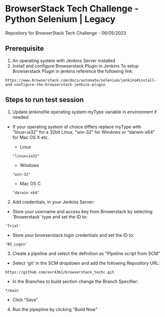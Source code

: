 # BrowserStack Tech Challenge - Python Selenium | Legacy
Repository for BrowserStack Tech Challenge - 06/05/2023
## Prerequisite

1. An operating system with Jenkins Server installed
2. Install and configure Browserstack Plugin in Jenkins
To setup Browserstack Plugin in jenkins reference the following link:
```
https://www.browserstack.com/docs/automate/selenium/jenkins#install-and-configure-the-browserstack-jenkins-plugin
```

## Steps to run test session

1. Update jenkinsfile operating system myType variable in environment if needed:

- If your operating system of choice differs replace myType with "linux=ia32" for a 32bit Linux, "win-32" for Windows or "darwin-x64" for Mac OS X etc.

  - Linux
  ```
  "linux=ia32"
  ```
  - Windows
  ```
  "win-32"
  ```
  - Mac OS C
  ```
  "darwin-x64"
  ```
2. Add credentials, in your Jenkins Server:
  - Store your username and access key from Browerstack by selecting 'Browerstack' type and set the ID to:
  ```
  'Trial'
  ```
  - Store your browserstack login credentials and set the ID to:
  ```
  'BS_Login'
  ```
3. Create a pipeline and select the definition as "Pipeline script from SCM"

  - Select 'git' in the SCM dropdown and add the following Repository URL:
  ```
  https://github.com/exr4361/browserstack_techc.git
  ```
 - In the Branches to build section change the Branch Specifier:
  ```
  */main
  ```
  - Click "Save"
4. Run the pipepline by clicking "Build Now"


